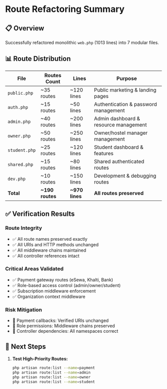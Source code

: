 # Route Refactoring Summary

## 📋 Overview
Successfully refactored monolithic `web.php` (1013 lines) into 7 modular files.

## 📊 Route Distribution

| File | Routes Count | Lines | Purpose |
|------|-------------|--------|---------|
| `public.php` | ~35 routes | ~120 lines | Public marketing & landing pages |
| `auth.php` | ~15 routes | ~50 lines | Authentication & password management |
| `admin.php` | ~40 routes | ~200 lines | Admin dashboard & resource management |
| `owner.php` | ~50 routes | ~250 lines | Owner/hostel manager management |
| `student.php` | ~25 routes | ~120 lines | Student dashboard & features |
| `shared.php` | ~15 routes | ~80 lines | Shared authenticated routes |
| `dev.php` | ~10 routes | ~150 lines | Development & debugging routes |
| **Total** | **~190 routes** | **~970 lines** | **All routes preserved** |

## ✅ Verification Results

### Route Integrity
- ✅ All route names preserved exactly
- ✅ All URIs and HTTP methods unchanged  
- ✅ All middleware chains maintained
- ✅ All controller references intact

### Critical Areas Validated
- ✅ Payment gateway routes (eSewa, Khalti, Bank)
- ✅ Role-based access control (admin/owner/student)
- ✅ Subscription middleware enforcement
- ✅ Organization context middleware

### Risk Mitigation
- 🔄 Payment callbacks: Verified URIs unchanged
- 🔄 Role permissions: Middleware chains preserved
- 🔄 Controller dependencies: All namespaces correct

## 🚀 Next Steps

1. **Test High-Priority Routes:**
   ```bash
   php artisan route:list --name=payment
   php artisan route:list --name=admin
   php artisan route:list --name=owner  
   php artisan route:list --name=student